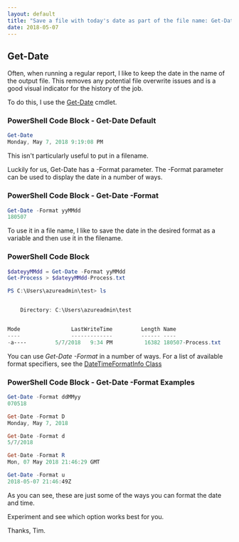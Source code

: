 ```yaml
---
layout: default
title: "Save a file with today's date as part of the file name: Get-Date"
date: 2018-05-07
---
```

## Get-Date
Often, when running a regular report, I like to keep the date in the name of the output file. This removes any potential file overwrite issues and is a good visual indicator for the history of the job.

To do this, I use the [Get-Date](https://docs.microsoft.com/en-us/powershell/module/microsoft.powershell.utility/get-date?view=powershell-6) cmdlet.

### PowerShell Code Block - Get-Date Default
```powershell
Get-Date
Monday, May 7, 2018 9:19:08 PM
```

This isn't particularly useful to put in a filename.

Luckily for us, Get-Date has a -Format parameter. The -Format parameter can be used to display the date in a number of ways.

### PowerShell Code Block - Get-Date -Format
```powershell
Get-Date -Format yyMMdd
180507
```

To use it in a file name, I like to save the date in the desired format as a variable and then use it in the filename.
### PowerShell Code Block
```powershell
$dateyyMMdd = Get-Date -Format yyMMdd
Get-Process > $dateyyMMdd-Process.txt

PS C:\Users\azureadmin\test> ls


    Directory: C:\Users\azureadmin\test


Mode                LastWriteTime         Length Name
----                -------------         ------ ----
-a----         5/7/2018   9:34 PM          16382 180507-Process.txt
```

You can use *Get-Date -Format* in a number of ways. For a list of available format specifiers, see the [DateTimeFormatInfo Class](https://msdn.microsoft.com/en-GB/Library/system.globalization.datetimeformatinfo(VS.85).aspx)

### PowerShell Code Block - Get-Date -Format Examples
```powershell
Get-Date -Format ddMMyy
070518

Get-Date -Format D
Monday, May 7, 2018

Get-Date -Format d
5/7/2018

Get-Date -Format R
Mon, 07 May 2018 21:46:29 GMT

Get-Date -Format u
2018-05-07 21:46:49Z
```

As you can see, these are just some of the ways you can format the date and time.

Experiment and see which option works best for you.

Thanks, Tim.
